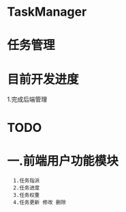 TaskManager
===========
# 任务管理
  # 目前开发进度
  1.完成后端管理
# TODO
   # 一.前端用户功能模块
      1.任务指派 
      2.任务进度
      3.任务权重
      4.任务更新 修改 删除
